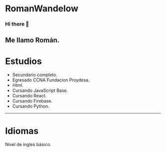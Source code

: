 # RomanWandelow

### Hi there 👋
Me llamo Román.
----------------------------------------------------------------------------
# Estudios 
* Secundario completo.
* Egresado CCNA Fundacion Proydesa.
* Html. 
* Cursando JavaScript Base.
* Cursando React. 
* Cursando Firebase.
* Cursando Python.

--------------------------------------------------------------------------
# Idiomas
Nivel de ingles básico.
 
